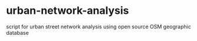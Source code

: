 # urban-network-analysis

script for urban street network analysis using open source OSM geographic database 
